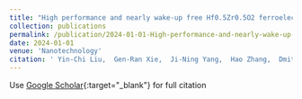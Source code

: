```yaml
---
title: "High performance and nearly wake-up free Hf0.5Zr0.5O2 ferroelectric capacitor realized by middle layer strategy with BEOL compatibility"
collection: publications
permalink: /publication/2024-01-01-High-performance-and-nearly-wake-up-free-Hf05Zr05O2-ferroelectric-capacitor-realized-by-middle-layer-strategy-with-BEOL-compatibility
date: 2024-01-01
venue: 'Nanotechnology'
citation: ' Yin-Chi Liu,  Gen-Ran Xie,  Ji-Ning Yang,  Hao Zhang,  Dmitriy Golosov,  Chenjie Gu,  Bao Zhu,  Xiaohan Wu,  Hong-Liang Lu,  Shi-Jin Ding,  Wen-Jun Liu, &quot;High performance and nearly wake-up free Hf0.5Zr0.5O2 ferroelectric capacitor realized by middle layer strategy with BEOL compatibility.&quot; Nanotechnology, 2024.'
---
```

Use [Google Scholar](https://scholar.google.com/scholar?q=High+performance+and+nearly+wake+up+free+Hf0.5Zr0.5O2+ferroelectric+capacitor+realized+by+middle+layer+strategy+with+BEOL+compatibility){:target="_blank"} for full citation